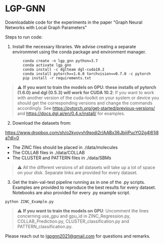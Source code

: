 # LGP-GNN
Downloadable code for the experiments in the paper "Graph Neural Networks with Local Graph Parameters"

Steps to run code:
1. Install the necessary libraries. We advise creating a separate environmnet using the conda package and environment manager.

```
        conda create -n lgp_gnn python=3.7
        conda activate lgp_gnn
        conda install -c dglteam dgl-cuda10.2
        conda install pytorch==1.6.0 torchvision==0.7.0 -c pytorch
        pip install -r requirements.txt
```

> :warning: **If you want to train the models on GPU: these installs of pytorch (1.6.0) and dgl (0.5.3) will work for CUDA 10.2**: If you want to work with another version of the cuda-toolkit on your system or device you should get the corresponding versions and change the commands accordingly. See <https://pytorch.org/get-started/previous-versions/> and <https://docs.dgl.ai/en/0.4.x/install/> for examples. 
   
2. Download the datasets from:

https://www.dropbox.com/sh/o2kyoyvh9qodi2r/AABx36JbiijPucYO2g4l61j8a?dl=0

* The ZINC files should be placed in ./data/molecules
* The COLLAB files in ./data/COLLAB
* The CLUSTER and PATTERN files in ./data/SBMs
 
> :warning:  All the different versions of all datasets will take up a lot of space on your disk. Separate links are provided for every dataset.

3. Get the train-val-test pipeline running as in one of the .py scripts. Examples are provided to reproduce the best results for every dataset. Notebooks are also provided for every .py example script.

```
python ZINC_Example.py
```

> :warning: **If you want to train the models on GPU**: Uncomment the lines concerning use_gpu and gpu_id in ZINC_Regression.py, COLLAB_Prediction.py, CLUSTER_classification.py and PATTERN_classification.py.


Please reach out to <lgpgnn2021@gmail.com> for questions and remarks.

